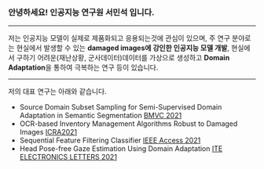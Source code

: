 ### 안녕하세요! 인공지능 연구원 서민석 입니다.

----

저는 인공지능 모델이 실제로 제품화되고 응용되는것에 관심이 있으며, 주 연구 분야로는 현실에서 발생할 수 있는 **damaged images에 강인한 인공지능 모델 개발**, 현실에서 구하기 어려운(재난상황, 군사데이터)데이터를 가상으로 생성하고 **Domain Adaptation**을 통하여 극복하는 연구 등이 있습니다.

----

저의 대표 연구는 아래와 같습니다.

- Source Domain Subset Sampling for Semi-Supervised Domain Adaptation in Semantic Segmentation [BMVC 2021](-)
- OCR-based Inventory Management Algorithms Robust to Damaged Images [ICRA2021](-)
- Sequential Feature Filtering Classifier [IEEE Access 2021](https://ieeexplore.ieee.org/abstract/document/9459741)
- Head Pose-free Gaze Estimation Using Domain Adaptation [ITE ELECTRONICS LETTERS 2021](https://ietresearch.onlinelibrary.wiley.com/doi/full/10.1049/ell2.12247)
